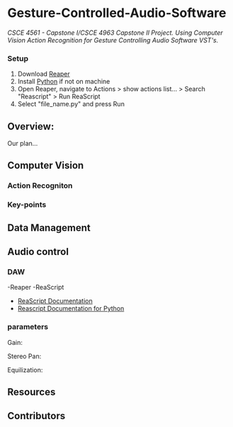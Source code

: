 # Gesture-Controlled-Audio-Software
*CSCE 4561 - Capstone I/CSCE 4963 Capstone II Project. Using Computer Vision Action Recognition for Gesture Controlling Audio Software VST's.*
### Setup
1. Download [Reaper](https://www.reaper.fm/download.php)
2. Install [Python](https://www.python.org/downloads/) if not on machine
3. Open Reaper, navigate to Actions > show actions list... > Search "Reascript" > Run ReaScript
4. Select "file_name.py" and press Run


## Overview:
Our plan...

## Computer Vision
### Action Recogniton


### Key-points


## Data Management


## Audio control
### DAW
-Reaper
-ReaScript
  - [ReaScript Documentation](https://www.reaper.fm/sdk/reascript/reascripthelp.html)
  - [Reascript Documentation for Python](https://www.reaper.fm/sdk/reascript/reascripthelp.html#p)

### parameters
Gain:

Stereo Pan:

Equilization:


## Resources

## Contributors

